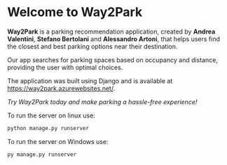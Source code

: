 # Welcome to Way2Park

**Way2Park** is a parking recommendation application, created by **Andrea Valentini**, **Stefano Bertolani** and **Alessandro Artoni**, that helps users find the closest and best parking options near their destination.

Our app searches for parking spaces based on occupancy and distance, providing the user with optimal choices.

The application was built using Django and is available at https://way2park.azurewebsites.net/.

*Try Way2Park today and make parking a hassle-free experience!*



To run the server on linux use:

```bash
python manage.py runserver
```


To run the server on Windows use:

```bash
py manage.py runserver
```

